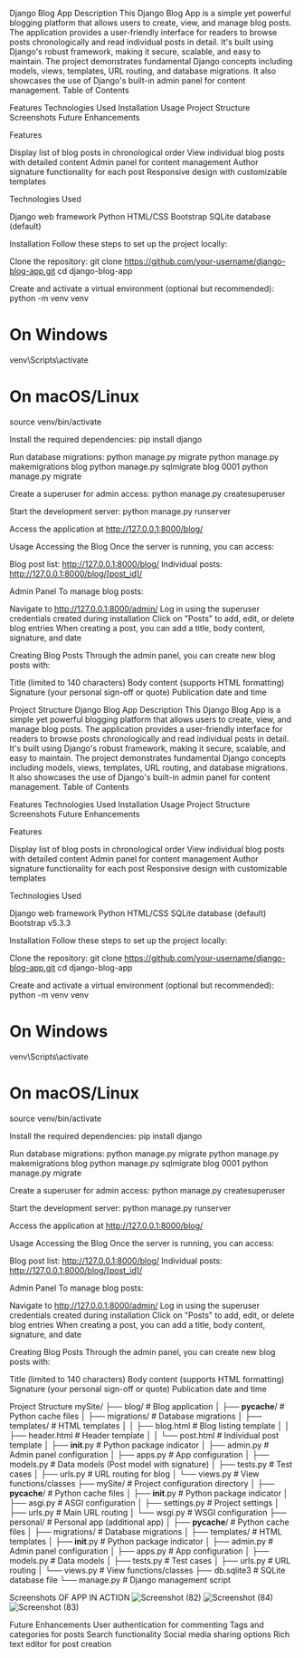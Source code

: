 Django Blog App
Description
This Django Blog App is a simple yet powerful blogging platform that allows users to create, view, and manage blog posts. The application provides a user-friendly interface for readers to browse posts chronologically and read individual posts in detail. It's built using Django's robust framework, making it secure, scalable, and easy to maintain.
The project demonstrates fundamental Django concepts including models, views, templates, URL routing, and database migrations. It also showcases the use of Django's built-in admin panel for content management.
Table of Contents

Features
Technologies Used
Installation
Usage
Project Structure
Screenshots
Future Enhancements

Features

Display list of blog posts in chronological order
View individual blog posts with detailed content
Admin panel for content management
Author signature functionality for each post
Responsive design with customizable templates

Technologies Used

Django web framework
Python
HTML/CSS
Bootstrap
SQLite database (default)

Installation
Follow these steps to set up the project locally:

Clone the repository:
git clone https://github.com/your-username/django-blog-app.git
cd django-blog-app

Create and activate a virtual environment (optional but recommended):
python -m venv venv
# On Windows
venv\Scripts\activate
# On macOS/Linux
source venv/bin/activate

Install the required dependencies:
pip install django

Run database migrations:
python manage.py migrate
python manage.py makemigrations blog
python manage.py sqlmigrate blog 0001
python manage.py migrate

Create a superuser for admin access:
python manage.py createsuperuser

Start the development server:
python manage.py runserver

Access the application at http://127.0.0.1:8000/blog/

Usage
Accessing the Blog
Once the server is running, you can access:

Blog post list: http://127.0.0.1:8000/blog/
Individual posts: http://127.0.0.1:8000/blog/[post_id]/

Admin Panel
To manage blog posts:

Navigate to http://127.0.0.1:8000/admin/
Log in using the superuser credentials created during installation
Click on "Posts" to add, edit, or delete blog entries
When creating a post, you can add a title, body content, signature, and date

Creating Blog Posts
Through the admin panel, you can create new blog posts with:

Title (limited to 140 characters)
Body content (supports HTML formatting)
Signature (your personal sign-off or quote)
Publication date and time

Project Structure
Django Blog App
Description
This Django Blog App is a simple yet powerful blogging platform that allows users to create, view, and manage blog posts. The application provides a user-friendly interface for readers to browse posts chronologically and read individual posts in detail. It's built using Django's robust framework, making it secure, scalable, and easy to maintain.
The project demonstrates fundamental Django concepts including models, views, templates, URL routing, and database migrations. It also showcases the use of Django's built-in admin panel for content management.
Table of Contents

Features
Technologies Used
Installation
Usage
Project Structure
Screenshots
Future Enhancements

Features

Display list of blog posts in chronological order
View individual blog posts with detailed content
Admin panel for content management
Author signature functionality for each post
Responsive design with customizable templates

Technologies Used

Django web framework
Python
HTML/CSS
SQLite database (default)
Bootstrap v5.3.3

Installation
Follow these steps to set up the project locally:

Clone the repository:
git clone https://github.com/your-username/django-blog-app.git
cd django-blog-app

Create and activate a virtual environment (optional but recommended):
python -m venv venv
# On Windows
venv\Scripts\activate
# On macOS/Linux
source venv/bin/activate

Install the required dependencies:
pip install django

Run database migrations:
python manage.py migrate
python manage.py makemigrations blog
python manage.py sqlmigrate blog 0001
python manage.py migrate

Create a superuser for admin access:
python manage.py createsuperuser

Start the development server:
python manage.py runserver

Access the application at http://127.0.0.1:8000/blog/

Usage
Accessing the Blog
Once the server is running, you can access:

Blog post list: http://127.0.0.1:8000/blog/
Individual posts: http://127.0.0.1:8000/blog/[post_id]/

Admin Panel
To manage blog posts:

Navigate to http://127.0.0.1:8000/admin/
Log in using the superuser credentials created during installation
Click on "Posts" to add, edit, or delete blog entries
When creating a post, you can add a title, body content, signature, and date

Creating Blog Posts
Through the admin panel, you can create new blog posts with:

Title (limited to 140 characters)
Body content (supports HTML formatting)
Signature (your personal sign-off or quote)
Publication date and time

Project Structure
mySite/
├── blog/                          # Blog application
│   ├── __pycache__/               # Python cache files
│   ├── migrations/                # Database migrations
│   ├── templates/                 # HTML templates
│   │   ├── blog.html              # Blog listing template
│   │   ├── header.html            # Header template
│   │   └── post.html              # Individual post template
│   ├── __init__.py                # Python package indicator
│   ├── admin.py                   # Admin panel configuration
│   ├── apps.py                    # App configuration
│   ├── models.py                  # Data models (Post model with signature)
│   ├── tests.py                   # Test cases
│   ├── urls.py                    # URL routing for blog
│   └── views.py                   # View functions/classes
├── mySite/                        # Project configuration directory
│   ├── __pycache__/               # Python cache files
│   ├── __init__.py                # Python package indicator
│   ├── asgi.py                    # ASGI configuration
│   ├── settings.py                # Project settings
│   ├── urls.py                    # Main URL routing
│   └── wsgi.py                    # WSGI configuration
├── personal/                      # Personal app (additional app)
│   ├── __pycache__/               # Python cache files
│   ├── migrations/                # Database migrations
│   ├── templates/                 # HTML templates
│   ├── __init__.py                # Python package indicator
│   ├── admin.py                   # Admin panel configuration
│   ├── apps.py                    # App configuration
│   ├── models.py                  # Data models
│   ├── tests.py                   # Test cases
│   ├── urls.py                    # URL routing
│   └── views.py                   # View functions/classes
├── db.sqlite3                     # SQLite database file
└── manage.py                      # Django management script

Screenshots OF APP IN ACTION
![Screenshot (82)](https://github.com/user-attachments/assets/c84ab915-71d6-4e19-90f6-00762a685429)
![Screenshot (84)](https://github.com/user-attachments/assets/854e81a8-0a77-4b55-8382-1c74ff4846d8)
![Screenshot (83)](https://github.com/user-attachments/assets/083ea17c-c8c7-409d-9653-21103d8532ef)


Future Enhancements
User authentication for commenting
Tags and categories for posts
Search functionality
Social media sharing options
Rich text editor for post creation
